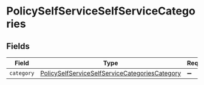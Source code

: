 # PolicySelfServiceSelfServiceCategories


## Fields

| Field                                                                                                                   | Type                                                                                                                    | Required                                                                                                                | Description                                                                                                             |
| ----------------------------------------------------------------------------------------------------------------------- | ----------------------------------------------------------------------------------------------------------------------- | ----------------------------------------------------------------------------------------------------------------------- | ----------------------------------------------------------------------------------------------------------------------- |
| `category`                                                                                                              | [PolicySelfServiceSelfServiceCategoriesCategory](../../models/shared/policyselfserviceselfservicecategoriescategory.md) | :heavy_minus_sign:                                                                                                      | N/A                                                                                                                     |